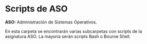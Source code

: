 # Scripts de ASO

**ASO:** Administración de Sistemas Operativos.

En esta carpeta se encontrarán varias subcarpetas con scripts de la asignatura ASO. La mayoria serán scripts Bash o Bourne Shell.
